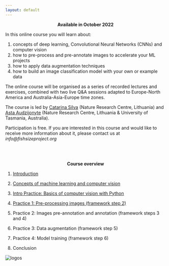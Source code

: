 ```yaml
---
layout: default
---
```



<p align=center> 
  <b>Available in October 2022</b>
</p>


In this online course you will learn about:

1. concepts of deep learning, Convolutional Neural Networks (CNNs) and computer vision
2. how to pre-process and pre-annotate images to accelerate your ML projects 
3. how to apply data augmentation techniques 
4. how to build an image classification model with your own or example data
  

The online course will be organised as a series of recorded lectures and exercises, combined with two live Q&A sessions adapted to Europe-North America and Australia-Asia-Europe time zones.

The course is led by [Catarina Silva](https://www.linkedin.com/in/catarina-ns-silva/) (Nature Research Centre, Lithuania) and [Asta Audzijonyte](https://astaaudzi.com/) (Nature Research Centre, Lithuania & University of Tasmania, Australia). 

Participation is free. If you are interested in this course and would like to receive more information about it, please contact us at _info@fishsizeproject.org_

<br/>
<br/>

<p align=center> 
  <b>Course overview</b>
</p>

1.  [Introduction](introduction.md)

2.  [Concepts of machine learning and computer vision](2-ML-concepts.md)

3.  [Intro Practice: Basics of computer vision with Python](3-intro-practice.md)

4.  [Practice 1: Pre-processing images (framework step 2)](4-practice-1.md)

5.  Practice 2: Images pre-annotation and annotation (framework steps 3 and 4)

6.  Practice 3: Data augmentation (framework step 5)

7.  Practice 4: Model training (framework step 6)

8.  Conclusion


![logos](./images/logos_all.png)

